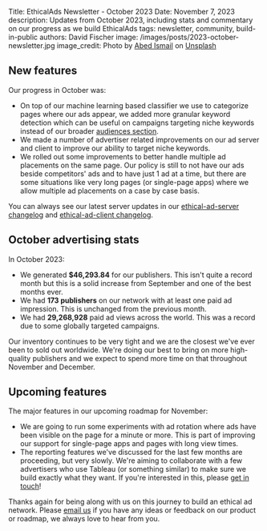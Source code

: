 Title: EthicalAds Newsletter - October 2023
Date: November 7, 2023
description: Updates from October 2023, including stats and commentary on our progress as we build EthicalAds
tags: newsletter, community, build-in-public
authors: David Fischer
image: /images/posts/2023-october-newsletter.jpg
image_credit: <span>Photo by <a href="https://unsplash.com/@abedismail?utm_content=creditCopyText&utm_medium=referral&utm_source=unsplash">Abed Ismail</a> on <a href="https://unsplash.com/photos/the-sun-is-setting-over-the-clouds-in-the-sky-OYzpw-g6foo?utm_content=creditCopyText&utm_medium=referral&utm_source=unsplash">Unsplash</a></span>



## New features

Our progress in October was:

* On top of our machine learning based classifier we use to categorize pages where our ads appear,
  we added more granular keyword detection which can be useful on campaigns targeting niche
  keywords instead of our broader [audiences section]({filename}/pages/advertisers.md#audiences).
* We made a number of advertiser related improvements on our ad server and client
  to improve our ability to target niche keywords.
* We rolled out some improvements to better handle multiple ad placements on the same page.
  Our policy is still to not have our ads beside competitors' ads
  and to have just 1 ad at a time,
  but there are some situations like very long pages (or single-page apps)
  where we allow multiple ad placements on a case by case basis.

You can always see our latest server updates in our
[ethical-ad-server changelog](https://ethical-ad-server.readthedocs.io/en/latest/developer/changelog.html)
and [ethical-ad-client changelog](https://ethical-ad-client.readthedocs.io/en/latest/changelog.html).


## October advertising stats

[comment]: https://server.ethicalads.io/publisher/all/report/?start_date=2023-10-01&end_date=2023-10-31

In October 2023:

* We generated **$46,293.84** for our publishers.
  This isn't quite a record month but this is a solid increase from September
  and one of the best months ever.
* We had **173 publishers** on our network with at least one paid ad impression.
  This is unchanged from the previous month.
* We had **29,268,928** paid ad views across the world.
  This was a record due to some globally targeted campaigns.

Our inventory continues to be very tight and we are the closest we've ever been to sold out worldwide.
We're doing our best to bring on more high-quality publishers
and we expect to spend more time on that throughout November and December.


## Upcoming features

The major features in our upcoming roadmap for November:

* We are going to run some experiments with ad rotation
  where ads have been visible on the page for a minute or more.
  This is part of improving our support for single-page apps and pages with long view times.
* The reporting features we've discussed for the last few months are proceeding, but very slowly.
  We're aiming to collaborate with a few advertisers who use Tableau (or something similar)
  to make sure we build exactly what they want.
  If you're interested in this, please [get in touch]({filename}../pages/contact.md)!


Thanks again for being along with us on this journey to build an ethical ad network.
Please [email us](mailto:ads@ethicalads.io) if you have any ideas or feedback on our product or roadmap,
we always love to hear from you.
